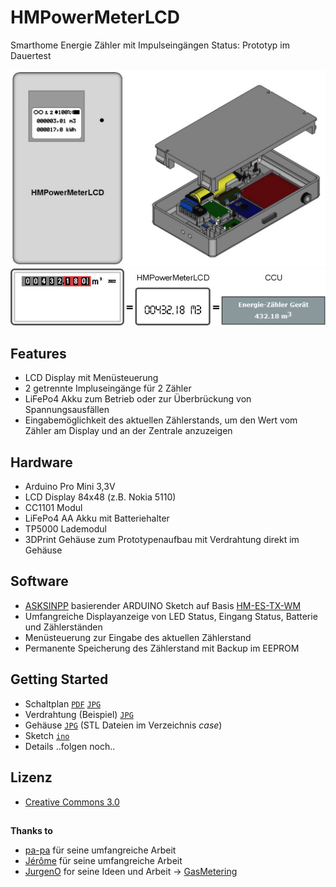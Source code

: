 # HMPowerMeterLCD
 Smarthome Energie Zähler mit Impulseingängen
 Status: Prototyp im Dauertest

 ![](/wiki/project.jpg)
 ![](/wiki/counter.jpg)

##  Features
- LCD Display mit Menüsteuerung
- 2 getrennte Impluseingänge für 2 Zähler
- LiFePo4 Akku zum Betrieb oder zur Überbrückung von Spannungsausfällen
- Eingabemöglichkeit des aktuellen Zählerstands, um den Wert vom Zähler am Display und an der Zentrale anzuzeigen

## Hardware
- Arduino Pro Mini 3,3V
- LCD Display 84x48 (z.B. Nokia 5110)
- CC1101 Modul
- LiFePo4 AA Akku mit Batteriehalter
- TP5000 Lademodul
- 3DPrint Gehäuse zum Prototypenaufbau mit Verdrahtung direkt im Gehäuse

## Software
- [ASKSINPP](https://github.com/pa-pa/AskSinPP) basierender ARDUINO Sketch auf Basis [HM-ES-TX-WM]( https://github.com/jp112sdl/Beispiel_AskSinPP/tree/master/examples/HM-ES-TX-WM_CCU)
- Umfangreiche Displayanzeige von LED Status, Eingang Status, Batterie und Zählerständen
- Menüsteuerung zur Eingabe des aktuellen Zählerstand
- Permanente Speicherung des Zählerstand mit Backup im EEPROM

## Getting Started
- Schaltplan [```PDF```](/schematic/HMPowerMeterSchematic.pdf) [```JPG```](/schematic/HMPowerMeterSchematic.jpg)
- Verdrahtung (Beispiel) [```JPG```](/schematic/HMPowerMeterWire.jpg)
- Gehäuse [```JPG```](/wiki/HMPowerMeterCase.jpg) (STL Dateien im Verzeichnis *case*)
- Sketch [```ino```](/HMPowerMeterLCD.ino)
- Details ..folgen noch..

## Lizenz
- [Creative Commons 3.0](http://creativecommons.org/licenses/by-nc-sa/3.0/de/)

## 
**Thanks to**
+ [pa-pa](https://github.com/pa-pa) für seine umfangreiche Arbeit
+ [Jérôme](https://github.com/jp112sdl) für seine umfangreiche Arbeit
+ [JurgenO](https://github.com/JurgenO) for seine Ideen und Arbeit -> [GasMetering](https://github.com/JurgenO/GasMetering)


